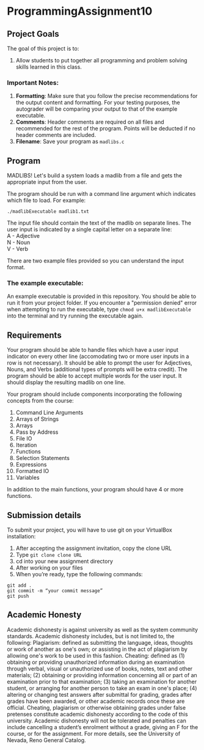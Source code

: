 # ProgrammingAssignment10

## Project Goals
The goal of this project is to:
1.	Allow students to put together all programming and problem solving skills learned in this class.
### Important Notes:
1.	**Formatting**: Make sure that you follow the precise recommendations for the output content and formatting. For your testing purposes, the autograder will be comparing your output to that of the example executable.
2.	**Comments**: Header comments are required on all files and recommended for the rest of the program. Points will be deducted if no header comments are included.
3.	**Filename**: Save your program as ```madlibs.c```

## Program
MADLIBS! Let's build a system loads a madlib from a file and gets the appropriate input from the user.  

The program should be run with a command line argument which indicates which file to load. For example:  

```./madlibExecutable madlib1.txt```

The input file should contain the text of the madlib on separate lines. The user input is indicated by a single capital letter on a separate line:  
A - Adjective  
N - Noun  
V - Verb  

There are two example files provided so you can understand the input format.

### The example executable:
An example executable is provided in this repository. You should be able to run it from your project folder.
If you encounter a "permission denied" error when attempting to run the executable, type ```chmod u+x madlibExecutable``` into the terminal and try running the executable again.

## Requirements
Your program should be able to handle files which have a user input indicator on every other line (accomodating two or more user inputs in a row is not necessary). It should be able to prompt the user for Adjectives, Nouns, and Verbs (additional types of prompts will be extra credit). The program should be able to accept multiple words for the user input. It should display the resulting madlib on one line.

Your program should include components incorporating the following concepts from the course:

1. Command Line Arguments
2. Arrays of Strings
3. Arrays
4. Pass by Address
5. File IO
6. Iteration
7. Functions
8. Selection Statements
9. Expressions
10. Formatted IO
11. Variables

In addition to the main functions, your program should have 4 or more functions.  

## Submission details
To submit your project, you will have to use git on your VirtualBox installation:
1.	After accepting the assignment invitation, copy the clone URL
2.	Type 
```git clone clone URL```
3.	cd into your new assignment directory
4.	After working on your files
5.	When you’re ready, type the following commands: 
```
git add .
git commit -m “your commit message”
git push
```
## Academic Honesty
Academic dishonesty is against university as well as the system community standards. Academic dishonesty includes, but is not limited to, the following:
Plagiarism: defined as submitting the language, ideas, thoughts or work of another as one's own; or assisting in the act of plagiarism by allowing one's work to be used in this fashion.
Cheating: defined as (1) obtaining or providing unauthorized information during an examination through verbal, visual or unauthorized use of books, notes, text and other materials; (2) obtaining or providing information concerning all or part of an examination prior to that examination; (3) taking an examination for another student, or arranging for another person to take an exam in one's place; (4) altering or changing test answers after submittal for grading, grades after grades have been awarded, or other academic records once these are official.
Cheating, plagiarism or otherwise obtaining grades under false pretenses constitute academic
dishonesty according to the code of this university. Academic dishonesty will not be tolerated and
penalties can include cancelling a student’s enrolment without a grade, giving an F for the course, or for the assignment. For more details, see the University of Nevada, Reno General Catalog.
